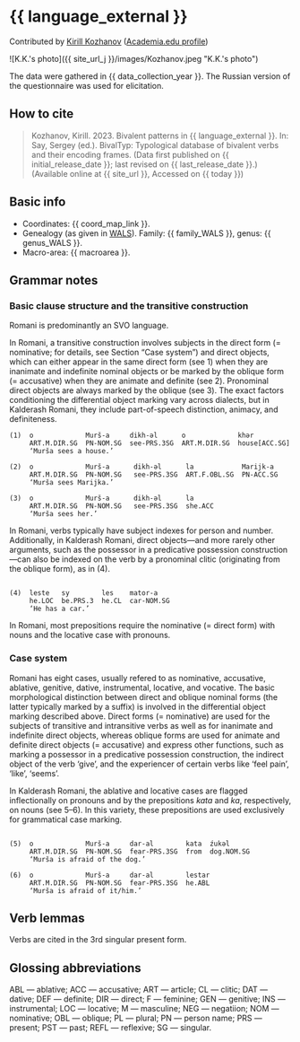 # {{ language_external }}
Contributed by [Kirill Kozhanov](https://www.uni-potsdam.de/de/slavische-linguistik/team/kirill-kozhanov) 
([Academia.edu profile](https://wipcad-potsdam.academia.edu/KirillKozhanov))

![K.K.'s photo]({{ site_url_j }}/images/Kozhanov.jpeg "K.K.'s photo")

The data were gathered in {{ data_collection_year }}. The Russian version of the questionnaire was used for elicitation.

## How to cite
> Kozhanov, Kirill. 2023. Bivalent patterns in {{ language_external }}. 
> In: Say, Sergey (ed.). BivalTyp: Typological database of bivalent verbs and their encoding frames. 
> (Data first published on {{ initial_release_date }}; last revised on {{ last_release_date }}.) 
> (Available online at {{ site_url }}, Accessed on {{ today }})

## Basic info
- Coordinates: {{ coord_map_link }}.
- Genealogy (as given in [WALS](https://wals.info/)). Family: {{ family_WALS }}, genus: {{ genus_WALS }}.
- Macro-area: {{ macroarea }}.

## Grammar notes
### Basic clause structure and the transitive construction

Romani is predominantly an SVO language.

In Romani, a transitive construction involves subjects in the direct form (= nominative; for details, see Section “Case system”) and direct objects, which can either appear in the same direct form (see 1) when they are inanimate and indefinite nominal objects or be marked by the oblique form (= accusative) when they are animate and definite (see 2). Pronominal direct objects are always marked by the oblique (see 3). The exact factors conditioning the differential object marking vary across dialects, but in Kalderash Romani, they include part-of-speech distinction, animacy, and definiteness.

```
(1)  o             Murš-a     dikh-əl      o             khər
     ART.M.DIR.SG  PN-NOM.SG  see-PRS.3SG  ART.M.DIR.SG  house[ACC.SG]
     ‘Murša sees a house.’

(2)  o             Murš-a      dikh-əl      la            Marijk-a
     ART.M.DIR.SG  PN-NOM.SG   see-PRS.3SG  ART.F.OBL.SG  PN-ACC.SG
     ‘Murša sees Marijka.’

(3)  o             Murš-a      dikh-əl      la
     ART.M.DIR.SG  PN-NOM.SG   see-PRS.3SG  she.ACC
     ‘Murša sees her.’

```

In Romani, verbs typically have subject indexes for person and number. Additionally, in Kalderash Romani, direct objects—and more rarely other arguments, such as the possessor in a predicative possession construction—can also be indexed on the verb by a pronominal clitic (originating from the oblique form), as in (4).

```

(4)  leste   sy        les    mator-a
     he.LOC  be.PRS.3  he.CL  car-NOM.SG
     ‘He has a car.’

```
In Romani, most prepositions require the nominative (= direct form) with nouns and the locative case with pronouns.

### Case system

Romani has eight cases, usually refered to as nominative, accusative, ablative, genitive, dative, instrumental, locative, and vocative. The basic morphological distinction between direct and oblique nominal forms (the latter typically marked by a suffix) is involved in the differential object marking described above. Direct forms (= nominative) are used for the subjects of transitive and intransitive verbs as well as for inanimate and indefinite direct objects, whereas oblique forms are used for animate and definite direct objects (= accusative) and express other functions, such as marking a possessor in a predicative possession construction, the indirect object of the verb ‘give’, and the experiencer of certain verbs like ‘feel pain’, ‘like’, ‘seems’.

In Kalderash Romani, the ablative and locative cases are flagged inflectionally on pronouns and by the prepositions *kata* and *ka*, respectively, on nouns (see 5–6). In this variety, these prepositions are used exclusively for grammatical case marking.

```

(5)  o             Murš-a     dar-al        kata  źukəl
     ART.M.DIR.SG  PN-NOM.SG  fear-PRS.3SG  from  dog.NOM.SG
     ‘Murša is afraid of the dog.’

(6)  o             Murš-a     dar-al        lestar
     ART.M.DIR.SG  PN-NOM.SG  fear-PRS.3SG  he.ABL
     ‘Murša is afraid of it/him.’

```

## Verb lemmas

Verbs are cited in the 3rd singular present form.

## Glossing abbreviations
ABL — ablative; ACC — accusative; ART — article; CL — clitic; DAT — dative; DEF — definite; DIR — direct; F — feminine; GEN — genitive; INS — instrumental; LOC — locative; M — masculine; NEG — negatiion; NOM — nominative; OBL — oblique; PL — plural; PN — person name; PRS — present; PST — past; REFL — reflexive; SG — singular.


